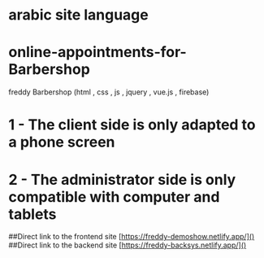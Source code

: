 # arabic site language
# online-appointments-for-Barbershop
freddy Barbershop (html , css , js , jquery , vue.js , firebase)

# 1 - The client side is only adapted to a phone screen
# 2 - The administrator side is only compatible with computer and tablets

##Direct link to the frontend site
[https://freddy-demoshow.netlify.app/]()
##Direct link to the backend site
[https://freddy-backsys.netlify.app/]()
